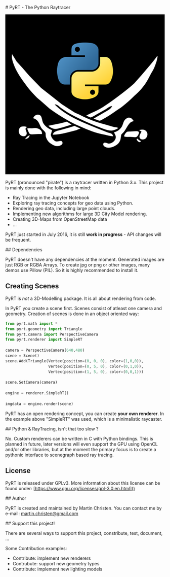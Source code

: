 # PyRT - The Python Raytracer

<p align="center">
  <img src="docs/img/pyRT_512.png" />
</p>


PyRT (pronounced "pirate") is a raytracer written in Python 3.x. This project is mainly done with the following in mind:

  * Ray Tracing in the Jupyter Notebook
  * Exploring ray tracing concepts for geo data using Python.
  * Rendering geo data, including large point clouds.
  * Implementing new algorithms for large 3D City Model rendering.
  * Creating 3D-Maps from OpenStreetMap data
  * ...

PyRT just started in July 2016, it is still **work in progress** - API changes will be frequent.

## Dependencies

PyRT doesn't have any dependencies at the moment. Generated images are just RGB or RGBA Arrays. To create jpg or png or other images, many demos use Pillow (PIL). So it is highly recommended to install it.

## Creating Scenes

PyRT is *not* a 3D-Modelling package. It is all about rendering from code.

In PyRT you create a scene first. Scenes consist of atleast one camera and geometry. Creation of scenes is done in an object oriented way:

```python
from pyrt.math import *
from pyrt.geometry import Triangle
from pyrt.camera import PerspectiveCamera
from pyrt.renderer import SimpleRT

camera = PerspectiveCamera(640,480)
scene = Scene()
scene.Add(Triangle(Vertex(position=(0, 0, 0), color=(1,0,0)), 
                   Vertex(position=(0, 5, 0), color=(0,1,0)), 
                   Vertex(position=(1, 5, 0), color=(0,0,1)))
                   
scene.SetCamera(camera)

engine = renderer.SimpleRT()

imgdata = engine.render(scene)
```

PyRT has an open rendering concept, you can create **your own renderer**. In the example above "SimpleRT" was used, which is a minimalistic raycaster.

## Python & RayTracing, isn't that too slow ?

No. Custom renderers can be written in C with Python bindings. This is planned in future, later versions will even support the GPU using OpenCL and/or other libraries, but at the moment the primary focus is to create a pythonic interface to scenegraph based ray tracing.

## License

PyRT is released under GPLv3. 
More information about this license can be found under: [https://www.gnu.org/licenses/gpl-3.0.en.html]()

## Author

PyRT is created and maintained by Martin Christen. You can contact me by e-mail: martin.christen@gmail.com


## Support this project!

There are several ways to support this project, constribute, test, document, ...

Some Contribution examples:

* Contribute: implement new renderers
* Contrubute: support new geometry types 
* Contribute: implement new lighting models


